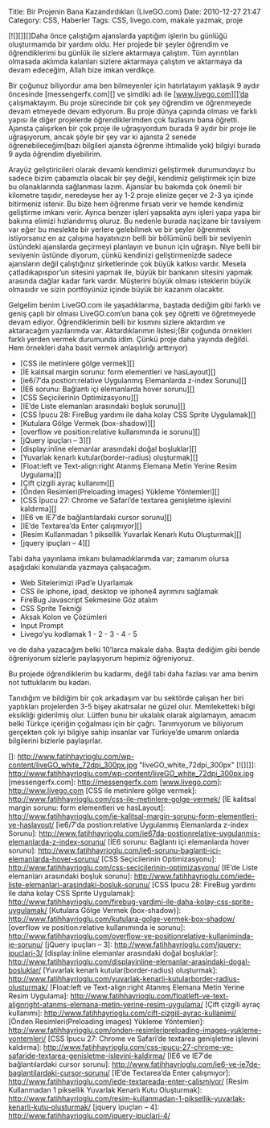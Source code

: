 Title: Bir Projenin Bana Kazandırdıkları (LiveGO.com)
Date: 2010-12-27 21:47
Category: CSS, Haberler
Tags: CSS, livego.com, makale yazmak, proje

[![][]][]Daha önce çalıştığım ajanslarda yaptığım işlerin bu günlüğü
oluşturmamda bir yardımı oldu. Her projede bir şeyler öğrendim ve
öğrendiklerimi bu günlük ile sizlere aktarmaya çalıştım. Tüm ayrıntıları
olmasada aklımda kalanları sizlere aktarmaya çalıştım ve aktarmaya da
devam edeceğim, Allah bize imkan verdikçe.

Bir çoğunuz biliyordur ama ben bilmeyenler için hatırlatayım yaklaşık 9
aydır öncesinde [messengerfx.com][] ve şimdiki adı ile
[www.livego.com][]’da çalışmaktayım. Bu proje sürecinde bir çok şey
öğrendim ve öğrenmeyede devam etmeyede devam ediyorum. Bu proje dünya
çapında olması ve farklı yapısı ile diğer projelerde öğrendiklerimden
çok fazlasını bana öğretti. Ajansta çalışırken bir çok proje ile
uğraşıyordum burada 9 aydır bir proje ile uğraşıyorum, ancak şöyle bir
şey var ki ajansta 2 senede öğrenebileceğim(bazı bilgileri ajansta
öğrenme ihtimalide yok) bilgiyi burada 9 ayda öğrendim diyebilirim.

Arayüz geliştiricileri olarak devamlı kendimizi geliştirmek durumundayız
bu sadece bizim çabamızla olacak bir şey değil, kendimiz geliştirmek
için bize bu olanaklarında sağlanması lazım. Ajanslar bu bakımda çok
önemli bir kilometre taşıdır, neredeyse her ay 1-2 proje elinize geçer
ve 2-3 ya içinde bitirmeniz istenir. Bu bize hem öğrenme fırsatı verir
ve hemde kendimiz geliştirme imkanı verir. Ayrıca benzer işleri yapsakta
aynı işleri yapa yapa bir bakıma elimizi hızlandırmış oluruz. Bu nedenle
burada naçizane bir tavsiyem var eğer bu meslekte bir yerlere gelebilmek
ve bir şeyler öğrenmek istiyorsanız en az çalışma hayatınızın belli bir
bölümünü belli bir seviyenin üstündeki ajanslarda geçirmeyi planlayın ve
bunun için uğraşın. Niye belli bir seviyenin üstünde diyorum, çünkü
kendinizi geliştirmenizde sadece ajansların değil çalıştığınız
şirketlerinde çok büyük katkısı vardır. Mesela çatladıkapıspor’un
sitesini yapmak ile, büyük bir bankanın sitesini yapmak arasında dağlar
kadar fark vardır. Müşterini büyük olması isteklerin büyük olmasıdır ve
sizin portföyünüz içinde büyük bir kazanım olacaktır.

Gelgelim benim LiveGO.com ile yaşadıklarıma, baştada dediğim gibi farklı
ve geniş çaplı bir olması LiveGO.com’un bana çok şey öğretti ve
öğretmeyede devam ediyor. Öğrendiklerimin belli bir kısmını sizlere
aktardım ve aktaracağım yazılarımda var. Aktardıklarımın listesi;(Bir
çoğunda örnekleri farklı yerden vermek durumunda idim. Çünkü proje daha
yayında değildi. Hem örnekleri daha basit vermek anlaşılırlığı
arttırıyor)

-   [CSS ile metinlere gölge vermek][]
-   [İE kalıtsal margin sorunu: form elementleri ve hasLayout][]
-   [ie6/7′da postion:relative Uygulanmış Elemanlarda z-index Sorunu][]
-   [İE6 sorunu: Bağlantı içi elemanlarda hover sorunu][]
-   [CSS Seçicilerinin Optimizasyonu][]
-   [IE’de Liste elemanları arasındaki boşluk sorunu][]
-   [CSS İpucu 28: FireBug yardımı ile daha kolay CSS Sprite     Uygulamak][]
-   [Kutulara Gölge Vermek (box-shadow)][]
-   [overflow ve position:relative kullanımında ie sorunu][]
-   [jQuery ipuçları – 3][]
-   [display:inline elemanlar arasındaki doğal boşluklar][]
-   [Yuvarlak kenarlı kutular(border-radius) oluşturmak][]
-   [Float:left ve Text-align:right Atanmş Elemana Metin Yerine Resim     Uygulama][]
-   [Çift çizgili ayraç kullanımı][]
-   [Önden Resimleri(Preloading images) Yükleme Yöntemleri][]
-   [CSS İpucu 27: Chrome ve Safari’de textarea genişletme işlevini     kaldırma][]
-   [IE6 ve IE7′de bağlantılardaki cursor sorunu][]
-   [IE’de Textarea’da Enter çalışmıyor][]
-   [Resim Kullanmadan 1 piksellik Yuvarlak Kenarlı Kutu Oluşturmak][]
-   [jquery ipuçları – 4][]

Tabi daha yayınlama imkanı bulamadıklarımda var; zamanım olursa
aşağıdaki konularıda yazmaya çalışacağım.

-   Web Sitelerimizi iPad’e Uyarlamak
-   CSS ile iphone, ipad, desktop ve iphone4 ayrımını sağlamak
-   FireBug Javascript Sekmesine Göz atalım
-   CSS Sprite Tekniği
-   Aksak Kolon ve Çözümleri
-   Input Prompt
-   Livego’yu kodlamak 1 - 2 - 3 - 4 - 5

ve de daha yazacağım belki 10’larca makale daha. Başta dediğim gibi
bende öğreniyorum sizlerle paylaşıyorum hepimiz öğreniyoruz.

Bu projede öğrendiklerim bu kadarmı, değil tabi daha fazlası var ama
benim not tuttuklarım bu kadarı.

Tanıdığım ve bildiğim bir çok arkadaşım var bu sektörde çalışan her biri
yaptıkları projelerden 3-5 bişey akatrsalar ne güzel olur. Memleketteki
bilgi eksikliği giderilmiş olur. Lütfen bunu bir ukalalık olarak
algılamayın, amacım belki Türkçe içeriğin çoğalması için bir çağrı.
Tanımıyorum ve biliyorum gerçekten çok iyi bilgiye sahip insanlar var
Türkiye’de umarım onlarda bilgilerini bizlerle paylaşırlar.

</p>

  []: http://www.fatihhayrioglu.com/wp-content/liveGO_white_72dpi_300px.jpg
    "liveGO_white_72dpi_300px"
  [![][]]: http://www.fatihhayrioglu.com/wp-content/liveGO_white_72dpi_300px.jpg
  [messengerfx.com]: http://messengerfx.com
  [www.livego.com]: http://www.livego.com
  [CSS ile metinlere gölge vermek]: http://www.fatihhayrioglu.com/css-ile-metinlere-golge-vermek/
  [İE kalıtsal margin sorunu: form elementleri ve hasLayout]: http://www.fatihhayrioglu.com/ie-kalitsal-margin-sorunu-form-elementleri-ve-haslayout/
  [ie6/7′da postion:relative Uygulanmış Elemanlarda z-index Sorunu]: http://www.fatihhayrioglu.com/ie67da-postionrelative-uygulanmis-elemanlarda-z-index-sorunu/
  [İE6 sorunu: Bağlantı içi elemanlarda hover sorunu]: http://www.fatihhayrioglu.com/ie6-sorunu-baglanti-ici-elemanlarda-hover-sorunu/
  [CSS Seçicilerinin Optimizasyonu]: http://www.fatihhayrioglu.com/css-secicilerinin-optimizasyonu/
  [IE’de Liste elemanları arasındaki boşluk sorunu]: http://www.fatihhayrioglu.com/iede-liste-elemanlari-arasindaki-bosluk-sorunu/
  [CSS İpucu 28: FireBug yardımı ile daha kolay CSS Sprite Uygulamak]: http://www.fatihhayrioglu.com/firebug-yardimi-ile-daha-kolay-css-sprite-uygulamak/
  [Kutulara Gölge Vermek (box-shadow)]: http://www.fatihhayrioglu.com/kutulara-golge-vermek-box-shadow/
  [overflow ve position:relative kullanımında ie sorunu]: http://www.fatihhayrioglu.com/overflow-ve-positionrelative-kullaniminda-ie-sorunu/
  [jQuery ipuçları – 3]: http://www.fatihhayrioglu.com/jquery-ipuclari-3/
  [display:inline elemanlar arasındaki doğal boşluklar]: http://www.fatihhayrioglu.com/displayinline-elemanlar-arasindaki-dogal-bosluklar/
  [Yuvarlak kenarlı kutular(border-radius) oluşturmak]: http://www.fatihhayrioglu.com/yuvarlak-kenarli-kutularborder-radius-olusturmak/
  [Float:left ve Text-align:right Atanmş Elemana Metin Yerine Resim   Uygulama]: http://www.fatihhayrioglu.com/floatleft-ve-text-alignright-atanms-elemana-metin-yerine-resim-uygulama/
  [Çift çizgili ayraç kullanımı]: http://www.fatihhayrioglu.com/cift-cizgili-ayrac-kullanimi/
  [Önden Resimleri(Preloading images) Yükleme Yöntemleri]: http://www.fatihhayrioglu.com/onden-resimleripreloading-images-yukleme-yontemleri/
  [CSS İpucu 27: Chrome ve Safari’de textarea genişletme işlevini   kaldırma]: http://www.fatihhayrioglu.com/css-ipucu-27-chrome-ve-safaride-textarea-genisletme-islevini-kaldirma/
  [IE6 ve IE7′de bağlantılardaki cursor sorunu]: http://www.fatihhayrioglu.com/ie6-ve-ie7de-baglantilardaki-cursor-sorunu/
  [IE’de Textarea’da Enter çalışmıyor]: http://www.fatihhayrioglu.com/iede-textareada-enter-calismiyor/
  [Resim Kullanmadan 1 piksellik Yuvarlak Kenarlı Kutu Oluşturmak]: http://www.fatihhayrioglu.com/resim-kullanmadan-1-piksellik-yuvarlak-kenarli-kutu-olusturmak/
  [jquery ipuçları – 4]: http://www.fatihhayrioglu.com/jquery-ipuclari-4/

